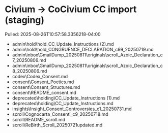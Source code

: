 # Civium → CoCivium CC import (staging)
Pulled: 2025-08-26T10:57:58.3356218-04:00

- admin\hold\hold_CC_Update_Instructions (2).md
- admin\hold\hold_CONGRUENCE_DECLARATION_c99_20250719.md
- admin\inbox\GmailDump_20250811\originals\scroll_Azoic_Declaration_c7_20250806.md
- admin\inbox\GmailDump_20250811\originals\scroll_Azoic_Declaration_c8_20250806.md
- codex\Codex_Consent.md
- consent\Consent_Poetics.md
- consent\Consent_Structures.md
- consent\README_consent.md
- deprecated\holding\CC_Update_Instructions (1).md
- deprecated\holding\CC_Update_Instructions.md
- insights\Insight_Consent_Controversies_c1_20250731.md
- scroll\Cognocarta_Consenti_c9_20250718.md
- scroll\README_scroll.md
- scroll\ReBirth_Scroll_20250721updated.md
